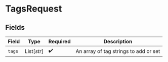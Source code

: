 # TagsRequest


## Fields

| Field                                 | Type                                  | Required                              | Description                           |
| ------------------------------------- | ------------------------------------- | ------------------------------------- | ------------------------------------- |
| `tags`                                | List[*str*]                           | :heavy_check_mark:                    | An array of tag strings to add or set |